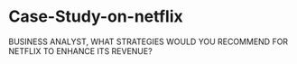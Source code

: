 # Case-Study-on-netflix
BUSINESS ANALYST, WHAT STRATEGIES WOULD YOU RECOMMEND FOR NETFLIX TO ENHANCE ITS REVENUE?
